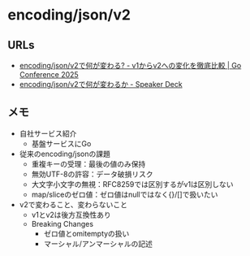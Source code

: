 # encoding/json/v2

## URLs

- [encoding/json/v2で何が変わる? - v1からv2への変化を徹底比較 | Go Conference 2025](https://gocon.jp/2025/talks/958036/)
- [encoding/json/v2で何が変わるか - Speaker Deck](https://speakerdeck.com/nagano/v2dehe-gabian-waruka)

## メモ

- 自社サービス紹介
  - 基盤サービスにGo
- 従来のencoding/jsonの課題
  - 重複キーの受理：最後の値のみ保持
  - 無効UTF-8の許容：データ破損リスク
  - 大文字小文字の無視：RFC8259では区別するがv1は区別しない
  - map/sliceのゼロ値：ゼロ値はnullではなく{}/[]で扱いたい
- v2で変わること、変わらないこと
  - v1とv2は後方互換性あり
  - Breaking Changes
    - ゼロ値とomitemptyの扱い
    - マーシャル/アンマーシャルの記述
